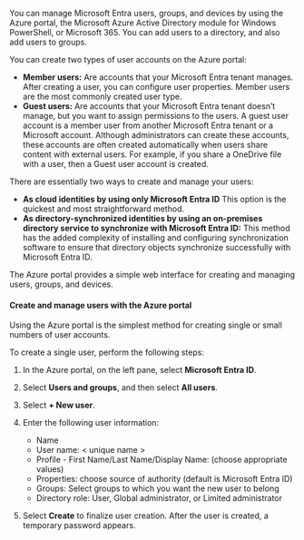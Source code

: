 You can manage Microsoft Entra users, groups, and devices by using the Azure portal, the Microsoft Azure Active Directory module for Windows PowerShell, or Microsoft 365. You can add users to a directory, and also add users to groups.

You can create two types of user accounts on the Azure portal:

 -  **Member users:** Are accounts that your Microsoft Entra tenant manages. After creating a user, you can configure user properties. Member users are the most commonly created user type.
 -  **Guest users:** Are accounts that your Microsoft Entra tenant doesn’t manage, but you want to assign permissions to the users. A guest user account is a member user from another Microsoft Entra tenant or a Microsoft account. Although administrators can create these accounts, these accounts are often created automatically when users share content with external users. For example, if you share a OneDrive file with a user, then a Guest user account is created.

There are essentially two ways to create and manage your users:

 -  **As cloud identities by using only Microsoft Entra ID** This option is the quickest and most straightforward method.
 -  **As directory-synchronized identities by using an on-premises directory service to synchronize with Microsoft Entra ID:** This method has the added complexity of installing and configuring synchronization software to ensure that directory objects synchronize successfully with Microsoft Entra ID.

The Azure portal provides a simple web interface for creating and managing users, groups, and devices.

#### Create and manage users with the Azure portal

Using the Azure portal is the simplest method for creating single or small numbers of user accounts.

To create a single user, perform the following steps:

1.  In the Azure portal, on the left pane, select **Microsoft Entra ID**.
2.  Select **Users and groups**, and then select **All users**.
3.  Select **+ New user**.
4.  Enter the following user information:
    
     -  Name
     -  User name: < unique name >
     -  Profile - First Name/Last Name/Display Name: (choose appropriate values)
     -  Properties: choose source of authority (default is Microsoft Entra ID)
     -  Groups: Select groups to which you want the new user to belong
     -  Directory role: User, Global administrator, or Limited administrator
5.  Select **Create** to finalize user creation. After the user is created, a temporary password appears.

